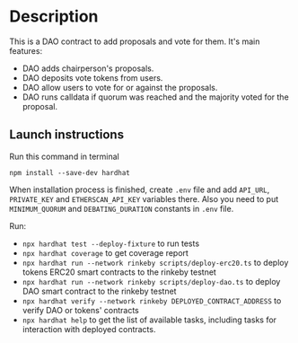 # Description
This is a DAO contract to add proposals and vote for them. It's main features:
* DAO adds chairperson's proposals.
* DAO deposits vote tokens from users.
* DAO allow users to vote for or against the proposals.
* DAO runs calldata if quorum was reached and the majority voted for the proposal.

## Launch instructions
Run this command in terminal
```
npm install --save-dev hardhat
```
When installation process is finished, create `.env` file and add `API_URL`, `PRIVATE_KEY` and `ETHERSCAN_API_KEY`
variables there. Also you need to put `MINIMUM_QUORUM` and `DEBATING_DURATION` constants in `.env` file.

Run:
* `npx hardhat test --deploy-fixture` to run tests
* `npx hardhat coverage` to get coverage report
* `npx hardhat run --network rinkeby scripts/deploy-erc20.ts` to deploy tokens ERC20 smart contracts to the rinkeby
testnet
* `npx hardhat run --network rinkeby scripts/deploy-dao.ts` to deploy DAO smart contract to the rinkeby testnet
* `npx hardhat verify --network rinkeby DEPLOYED_CONTRACT_ADDRESS` to verify DAO or tokens' contracts
* `npx hardhat help` to get the list of available tasks, including tasks for interaction with deployed contracts.